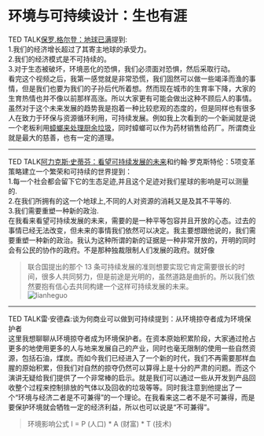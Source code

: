 # 环境与可持续设计：生也有涯
TED TALK[保罗.格尔登：地球已满](https://www.ted.com/talks/paul_gilding_the_earth_is_full?&language=zh-cn)提到:  
1.我们的经济增长超过了其寄主地球的承受力。  
2.我们的经济模式是不可持续的。   
3.对于生态被破坏，环境恶化的恐惧，我们必须面对恐惧，然后采取行动。  
看完这个视频之后，我第一感觉就是非常恐慌，我们固然可以做一些竭泽而渔的事情，但是我们也要为我们的子孙后代所着想。然而现在城市的生育率下降，大家的生育热情也并不像以前那样高涨。所以大家更有可能会做出这种不顾后人的事情。虽然对于这个未来发展的趋势我是抱着一种比较悲观的态度的，但是同样也有很多人在致力于环保与资源循环利用，可持续发展。例如我上次看到的一个新闻就是说一个老板利用[蟑螂来处理厨余垃圾](https://baijiahao.baidu.com/s?id=1625460272950377113&wfr=spider&for=pc)，同时蟑螂可以作为药材销售给药厂。所谓商业就是最大的慈善，也有一定的道理。
*****
TED TALK[阿力克斯·史蒂芬：看望可持续发展的未来](https://www.ted.com/talks/alex_steffen_sees_a_sustainable_future?&language=zh-cn)和约翰·罗克斯特伦：5项变革策略建立一个繁荣和可持续的世界提到：  
1.每一个社会都会留下它的生态足迹,并且这个足迹对我们星球的影响是可以测量的.  
2.在我们所拥有的这一个地球上,不同的人对资源的消耗又是及其不平等的.  
3.我们需要重塑一种新的政治.  
在我看来看望可持续发展的未来，需要的是一种平等包容并且开放的心态。过去的事情已经无法改变，但未来的事情我们依然可以决定。我主要想跟他说的，我们需要重塑一种新的政治。我认为这种所谓的新的证据是一种非常开放的，开明的同时会有公民的协作的政府。不是那种独裁限制人们发展的政府。就好像
>联合国提出的那个 13 条可持续发展的准则想要实现它肯定需要很长的时间，很多人共同努力，但是前途是光明的，虽然道路是曲折的。所以我们依然要抱有信心去共同构建一个这样可持续发展的未来。   
> ![lianheguo](https://gss1.bdstatic.com/-vo3dSag_xI4khGkpoWK1HF6hhy/baike/c0%3Dbaike180%2C5%2C5%2C180%2C60/sign=8cc0c8bfbe0e7bec37d70bb34e47d25d/0823dd54564e925864c85a5e9a82d158cdbf4e86.jpg)
******
TED TALK雷·安德森:谈为何商业可以做到可持续提到：从环境掠夺者成为环境保护者  
这里我想聊聊从环境掠夺者成为环境保护者。在资本原始积累阶段，大家通过抢占更多的地使用更多的人与地来发展自己的产业，同时也毫无限制的使用一些自然资源，包括石油，煤炭。而如今我们已经进入了一个新的时代，我们不再需要那样血腥的原始积累，但我们对自然的掠夺仍然可以算得上是十分的严肃的问题。而这个演讲无疑给我们提供了一个非常棒的启示。就是我们可以通过一些从开发到产品回收整个过程来控制排放的气体以及回收的垃圾等等。同时我注意到他提出了一个“环境与经济二者是不可兼得”的一个理论。在我看来这二者不是不可兼得，而是要保护环境就会牺牲一定的经济利益，所以也可以说是“不可兼得”。  
> 环境影响公式 I = P (人口) * A (财富) * T (技术)
